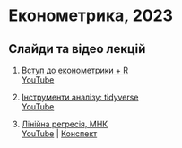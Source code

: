 # Економетрика, 2023

## Слайди та відео лекцій

1. [Вступ до економетрики + R](https://raw.githack.com/Aranaur/ECON23/master/lecture/01.html) <br> [YouTube](https://www.youtube.com/watch?v=yNX6SL4dmA0)

2. [Інструменти аналізу: tidyverse](https://aranaur.github.io/r_econometrics/dplyr.html) <br> [YouTube](https://www.youtube.com/watch?v=WoI0iZC7Dsg)

2. [Лінійна регресія, МНК](https://raw.githack.com/Aranaur/ECON23/master/lecture/02.html) <br> [YouTube](https://www.youtube.com/watch?v=BhKGgoMREVs) | [Конспект](https://aranaur.github.io/r_econometrics/simple_regression.html)